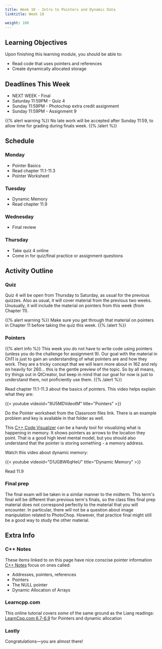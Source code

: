 ```yaml
---
title: Week 10 - Intro to Pointers and Dynamic Data
linktitle: Week 10

weight: 100
---
```


## Learning Objectives

Upon finishing this learning module, you should be able to:

* Read code that uses pointers and references
* Create dynamically allocated storage

## Deadlines This Week

* NEXT WEEK - Final
* Saturday 11:59PM - Quiz 4
* Sunday 11:59PM - Photochop extra credit assignment
* Sunday 11:59PM - Assignment 9

{{% alert warning %}}
No late work will be accepted after Sunday 11:59,
to allow time for grading during finals week.
{{% /alert %}}

## Schedule

### Monday
    
* Pointer Basics
* Read chapter 11.1-11.3
* Pointer Worksheet

### Tuesday
    
* Dynamic Memory
* Read chapter 11.9

### Wednesday
    
* Final review

### Thursday
    
* Take quiz 4 online
* Come in for quiz/final practice or assignment questions

## Activity Outline

### Quiz

Quiz 4 will be open from Thursday to Saturday, as usual for the previous
quizzes. Also as usual, it will cover material from the previous
two weeks.  Unusually, it will include the material on pointers from
this week (from Chapter 11).

{{% alert warning %}}
Make sure you get through that material on pointers in Chapter 11
before taking the quiz this week.
{{% /alert %}}

### Pointers
  
{{% alert info %}}
This week you do not have to write code using
pointers (unless you do the challenge for assignment 9). Our goal with
the material in Ch11 is just to gain an understanding of what pointers
are and how they work. They are a tricky concept that we will learn more
about in 162 and rely on heavily for 260... this is the gentle preview
of the topic. So by all means, try things out in QtCreator, but keep in
mind that our goal for now is just to understand them, not proficiently
use them.
{{% /alert %}}

Read chapter 11.1-11.3 about the basics of pointers. This video
helps explain what they are:  

{{< youtube videoid="8U5MDVdeotM" title="Pointers" >}}

Do the Pointer worksheet from the Classroom files link. There is an
example problem and key is available in that folder as well.

This [C++ Code Visualizer](http://pythontutor.com/cpp.html#mode=edit) can be a
handy tool for visualizing what is happening in memory. It shows
pointers as arrows to the location they point. That is a good high
level mental model, but you should also understand that the pointer
is storing something - a memory address.

Watch this video about dynamic memory:  

{{< youtube videoid="D1JGBW6qHeU" title="Dynamic Memory" >}}

Read 11.9

### Final prep

The final exam will be taken in a similar manner to the midterm.
This term's final will be different than previous term's finals, so
the class files final prep material does not correspond perfectly to
the material that you will encounter. In particular, there will not
be a question about image manipulation related to PhotoChop.  However,
that practice final might still be a good way to study the other material.

## Extra Info

### C++ Notes

These items linked to on this page have nice conscise pointer information  
[C++ Notes](http://www.fredosaurus.com/notes-cpp/) focus on ones called:

* Addresses, pointers, references
* Pointers
* The NULL pointer
* Dynamic Allocation of Arrays

### Learncpp.com

This online tutorial covers *some* of the same ground as the Liang readings:  
[LearnCpp.com 6.7-6.9](http://www.learncpp.com/) for Pointers and dynamic allocation  

### Lastly

Congratulations—you are almost there\!

